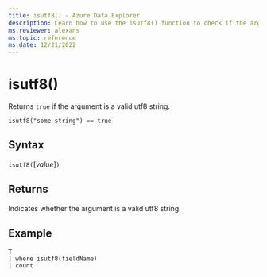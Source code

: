 ```yaml
---
title: isutf8() - Azure Data Explorer
description: Learn how to use the isutf8() function to check if the argument is a valid utf8 string.
ms.reviewer: alexans
ms.topic: reference
ms.date: 12/21/2022
---
```

# isutf8()

Returns `true` if the argument is a valid utf8 string.

```kusto
isutf8("some string") == true
```

## Syntax

`isutf8(`[*value*]`)`

## Returns

Indicates whether the argument is a valid utf8 string.

## Example

```kusto
T
| where isutf8(fieldName)
| count
```
